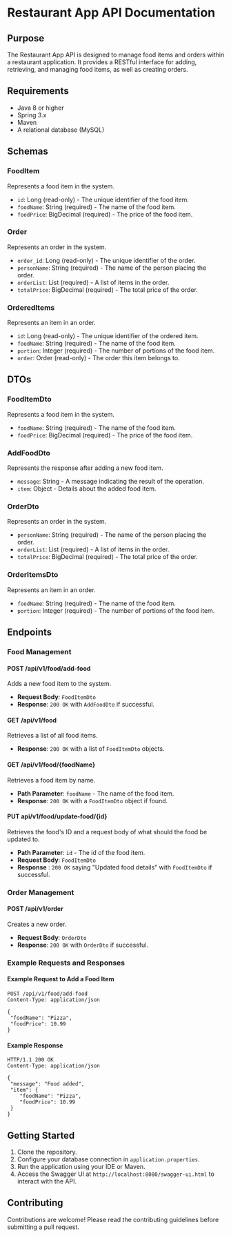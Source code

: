 # Restaurant App API Documentation

## Purpose

The Restaurant App API is designed to manage food items and orders within a restaurant application. It provides a RESTful interface for adding, retrieving, and managing food items, as well as creating orders.

## Requirements

- Java 8 or higher
- Spring  3.x
- Maven
- A relational database (MySQL)

## Schemas

### FoodItem

Represents a food item in the system.

- `id`: Long (read-only) - The unique identifier of the food item.
- `foodName`: String (required) - The name of the food item.
- `foodPrice`: BigDecimal (required) - The price of the food item.

### Order

Represents an order in the system.

- `order_id`: Long (read-only) - The unique identifier of the order.
- `personName`: String (required) - The name of the person placing the order.
- `orderList`: List<OrderedItems> (required) - A list of items in the order.
- `totalPrice`: BigDecimal (required) - The total price of the order.

### OrderedItems

Represents an item in an order.

- `id`: Long (read-only) - The unique identifier of the ordered item.
- `foodName`: String (required) - The name of the food item.
- `portion`: Integer (required) - The number of portions of the food item.
- `order`: Order (read-only) - The order this item belongs to.

## DTOs

### FoodItemDto

Represents a food item in the system.

- `foodName`: String (required) - The name of the food item.
- `foodPrice`: BigDecimal (required) - The price of the food item.

### AddFoodDto

Represents the response after adding a new food item.

- `message`: String - A message indicating the result of the operation.
- `item`: Object - Details about the added food item.

### OrderDto

Represents an order in the system.

- `personName`: String (required) - The name of the person placing the order.
- `orderList`: List<OrderItemsDto> (required) - A list of items in the order.
- `totalPrice`: BigDecimal (required) - The total price of the order.

### OrderItemsDto

Represents an item in an order.

- `foodName`: String (required) - The name of the food item.
- `portion`: Integer (required) - The number of portions of the food item.

## Endpoints

### Food Management

#### POST /api/v1/food/add-food

Adds a new food item to the system.

- **Request Body**: `FoodItemDto`
- **Response**: `200 OK` with `AddFoodDto` if successful.

#### GET /api/v1/food

Retrieves a list of all food items.

- **Response**: `200 OK` with a list of `FoodItemDto` objects.

#### GET /api/v1/food/{foodName}

Retrieves a food item by name.

- **Path Parameter**: `foodName` - The name of the food item.
- **Response**: `200 OK` with a `FoodItemDto` object if found.

#### PUT api/v1/food/update-food/{id}

Retrieves the food's ID and a request body of what should the food be updated to.

- **Path Parameter**: `id` - The id of the food item.
- **Request Body**: `FoodItemDto`
- **Response** : `200 OK` saying "Updated food details" with `FoodItemDto` if successful.

### Order Management

#### POST /api/v1/order

Creates a new order.

- **Request Body**: `OrderDto`
- **Response**: `200 OK` with `OrderDto` if successful.

[//]: # (#### GET /api/v1/order/{orderId})

[//]: # ()
[//]: # (Retrieves an order by its ID.)

[//]: # ()
[//]: # (- **Path Parameter**: `orderId` - The ID of the order.)

[//]: # (- **Response**: `200 OK` with an `OrderDto` object if found.)

### Example Requests and Responses

#### Example Request to Add a Food Item

```http
POST /api/v1/food/add-food
Content-Type: application/json

{
 "foodName": "Pizza",
 "foodPrice": 10.99
}
```

#### Example Response

```http
HTTP/1.1 200 OK
Content-Type: application/json

{
 "message": "Food added",
 "item": {
    "foodName": "Pizza",
    "foodPrice": 10.99
 }
}
```

## Getting Started

1. Clone the repository.
2. Configure your database connection in `application.properties`.
3. Run the application using your IDE or Maven.
4. Access the Swagger UI at `http://localhost:8080/swagger-ui.html` to interact with the API.

## Contributing

Contributions are welcome! Please read the contributing guidelines before submitting a pull request.
